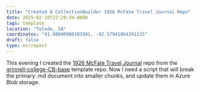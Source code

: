 ```yaml
---
title: "Created A CollectionBuilder 1926 McFate Travel Journal Repo"
date: 2025-02-10T22:29:34-0600
tags: template
location: "Toledo, IA"
coordinates: "41.98090980103981, -92.57941864391135"
draft: false
type: micropost
---
```

This evening I created the [1926 McFate Travel Journal](https://github.com/SummittDweller/1926-mcfate-travel-journal) repo from the [grinnell-college-CB-base](https://github.com/Digital-Grinnell/grinnell-college-base-CB) template repo.  Now I need a script that will break the primary .md document into smaller chunks, and update them in Azure Blob storage.  